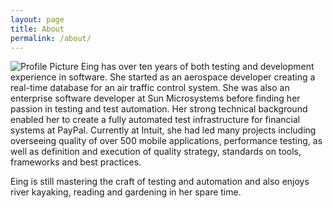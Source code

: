 ```yaml
---
layout: page
title: About
permalink: /about/
---
```

<img src="{{ site.baseurl }}assets/kayak.png" title="Profile Picture" class="profile">
Eing has over ten years of both testing and development experience in software. She started as an aerospace developer creating a real-time database for an air traffic control system. She was also an enterprise software developer at Sun Microsystems before finding her passion in testing and test automation. Her strong technical background enabled her to create a fully automated test infrastructure for financial systems at PayPal. Currently at Intuit, she had led many projects including overseeing quality of over 500 mobile applications, performance testing, as well as definition and execution of quality strategy, standards on tools, frameworks and best practices.

Eing is still mastering the craft of testing and automation and also enjoys river kayaking, reading and gardening in her spare time.
